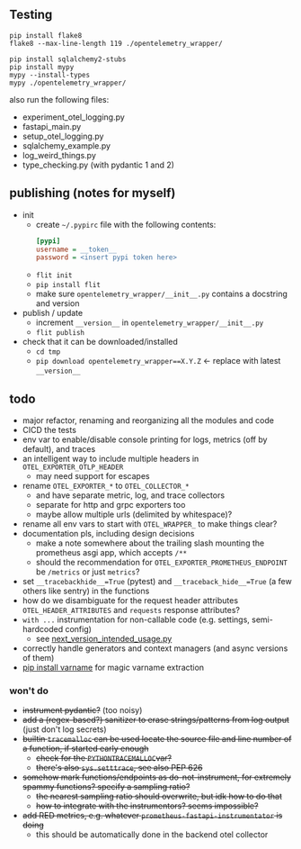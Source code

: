 ## Testing

```shell
pip install flake8
flake8 --max-line-length 119 ./opentelemetry_wrapper/

pip install sqlalchemy2-stubs
pip install mypy
mypy --install-types
mypy ./opentelemetry_wrapper/
```

also run the following files:

* experiment_otel_logging.py
* fastapi_main.py
* setup_otel_logging.py
* sqlalchemy_example.py
* log_weird_things.py
* type_checking.py (with pydantic 1 and 2)

## publishing (notes for myself)

* init
    * create `~/.pypirc` file with the following contents:
      ```ini
      [pypi]
      username = __token__
      password = <insert pypi token here> 
      ```
    * `flit init`
    * `pip install flit`
    * make sure `opentelemetry_wrapper/__init__.py` contains a docstring and version
* publish / update
    * increment `__version__` in `opentelemetry_wrapper/__init__.py`
    * `flit publish`
* check that it can be downloaded/installed
    * `cd tmp`
    * `pip download opentelemetry_wrapper==X.Y.Z` <- replace with latest `__version__`

## todo

* major refactor, renaming and reorganizing all the modules and code
* CICD the tests
* env var to enable/disable console printing for logs, metrics (off by default), and traces
* an intelligent way to include multiple headers in `OTEL_EXPORTER_OTLP_HEADER`
    * may need support for escapes
* rename `OTEL_EXPORTER_*` to `OTEL_COLLECTOR_*`
    * and have separate metric, log, and trace collectors
    * separate for http and grpc exporters too
    * maybe allow multiple urls (delimited by whitespace)?
* rename all env vars to start with `OTEL_WRAPPER_` to make things clear?
* documentation pls, including design decisions
    * make a note somewhere about the trailing slash mounting the prometheus asgi app, which accepts `/**`
    * should the recommendation for `OTEL_EXPORTER_PROMETHEUS_ENDPOINT` be `/metrics` or just `metrics`?
* set `__tracebackhide__=True` (pytest) and `__traceback_hide__=True` (a few others like sentry) in the functions
* how do we disambiguate for the request header attributes `OTEL_HEADER_ATTRIBUTES` and `requests` response attributes?
* `with ...` instrumentation for non-callable code (e.g. settings, semi-hardcoded config)
    * see [next_version_intended_usage.py](./next_version_intended_usage.py)
* correctly handle generators and context managers (and async versions of them)
* [pip install varname](https://github.com/pwwang/python-varname) for magic varname extraction 

### won't do

* ~~instrument pydantic?~~ (too noisy)
* ~~add a (regex-based?) sanitizer to erase strings/patterns from log output~~ (just don't log secrets)
* ~~builtin `tracemalloc` can be used locate the source file and line number of a function, if started early enough~~
    * ~~check for the `PYTHONTRACEMALLOC`var?~~
    * ~~there's also `sys.setttrace`, see also PEP 626~~
* ~~somehow mark functions/endpoints as do-not-instrument, for extremely spammy functions? specify a sampling ratio?~~
    * ~~the nearest sampling ratio should overwrite, but idk how to do that~~
    * ~~how to integrate with the instrumentors? seems impossible?~~
* ~~add RED metrics, e.g. whatever `prometheus-fastapi-instrumentator` is doing~~
    * this should be automatically done in the backend otel collector
